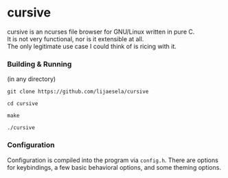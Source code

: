 # cursive
cursive is an ncurses file browser for GNU/Linux written in pure C.  
It is not very functional, nor is it extensible at all.  
The only legitimate use case I could think of is ricing with it.  
### Building & Running
(in any directory)  
```shell
git clone https://github.com/lijaesela/cursive
```  
```shell
cd cursive
```  
```shell
make
```  
```shell
./cursive
```  
### Configuration
Configuration is compiled into the program via ``config.h``.
There are options for keybindings, a few basic behavioral options, and some theming options.  
